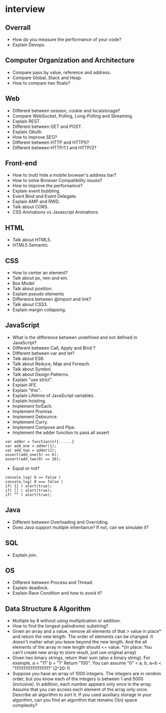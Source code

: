 # interview

## Overrall
* How do you measure the performance of your code?
* Explain Devops.

## Computer Organization and Architecture
* Compare pass by value, reference and address.  
* Compare Global, Stack and Heap.
* How to compare two floats?

## Web 
* Different between session, cookie and localstorage? 
* Compare WebSocket, Polling, Long-Polling and Streaming. 
* Explain REST.
* Different between GET and POST.
* Explain OAuth.
* How to improve SEO?
* Different between HTTP and HTTPS?
* Different between HTTP/1.1 and HTTP/2?

## Front-end 
* How to (not) hide a mobile browser's address bar?
* How to solve Browser Compatibility issues?
* How to improve the perfornamce? 
* Explain event bubbling.  
* Event Bind and Event Delegate.
* Explain AMP and RWD.
* Talk about CORS.
* CSS Animations vs Javascript Animations

## HTML
* Talk about HTML5.
* HTML5 Semantic

## CSS 
* How to center an element? 
* Talk about px, rem and em.
* Box Model
* Talk about position.
* Explain pseudo elements   
* Difference between @import and link?
* Talk about CSS3.
* Explain margin collapsing.

## JavaScript     
* What is the difference between undefined and not defined in JavaScript? 
* Different between Call, Apply and Bind ?  
* Different between var and let?
* Talk about ES6.
* Talk about Reduce, Map and Foreach.
* Talk about Symbol.
* Talk about Design Patterns.
* Explain "use strict".
* Explain IIFE.
* Explain "this".
* Explain Lifetime of JavaScript variables.
* Explain hoisting.
* Implement forEach.
* Implement Promise.
* Implement Debounce.
* Implement Curry.
* Implement Compose and Pipe.
* Implement the adder function to pass all assert 
```
var adder = function(n){......}
var add_one = adder(1);
var add_two = adder(2);	
assert(add_one(5) == 6); 
assert(add_two(8) == 10);   
```
* Equal or not? 
```
console.log( 0 == false )
console.log( 0 === false )
if( {} ) alert(true); 						
if( [] ) alert(true); 
if( “” ) alert(true);
```

## Java 
* Different between Overloading and Overriding.
* Does Java support multiple inheritance? If not, can we simulate it?  

## SQL
* Explain join.  

## OS
* Different between Process and Thread.
* Explain deadlock.
* Explain Race Condition and how to avoid it?  

## Data Structure & Algorithm
* Multiple by 8 without using multiplication or addition.
* How to find the longest palindromic substring?
* Given an array and a value, remove all elements of that > value in place* and return the new length. The order of elements can be changed. It doesn't matter what you leave beyond the new length. And the all elements of the array in new length should <= value. *(in place: You can’t create new array to store result, just use original array)
* Given two binary strings, return their sum (also a binary string). For example, a = "11" b = "1" Return "100". You can assume "0" < a, b, a+b < “11111111111111111111” (2^20-1)
* Suppose you have an array of 1000 integers. The integers are in random order, but you know each of the integers is between 1 and 5000 (inclusive). In addition, each number appears only once in the array. Assume that you can access each element of the array only once. Describe an algorithm to sort it. If you used auxiliary storage in your algorithm, can you find an algorithm that remains O(n) space complexity?
